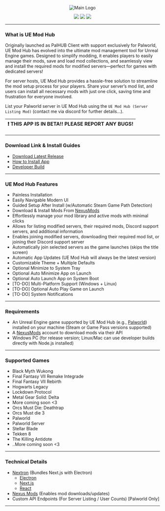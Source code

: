 <div align="center">
    <img style="max-height: 256px; width: auto;" src="resources/images/ue-mod-hub-palworld.png" title="Main Logo" />
    <div class="row" style="margin: 12px;">
        <img src="https://img.shields.io/github/downloads/Dekita/ue-mod-hub/total?style=for-the-badge&logo=github">
        <a class="mx-2" href="https://discord.gg/WyTdramBkm" target="new">
        <img src="https://img.shields.io/discord/1132980259596271657?logo=discord&style=for-the-badge&logoColor=e4e4e4&label=Support%20Server"></a>
        <img src="https://img.shields.io/github/stars/Dekita/ue-mod-hub?style=for-the-badge&logo=apache%20spark&logoColor=e4e4e4">
    </div>
</div>
<hr class="mt-1">

### What is UE Mod Hub
Originally launched as PalHUB Client with support exclusively for Palworld, UE Mod Hub has evolved into the ultimate mod management tool for Unreal Engine games. Designed to simplify modding, it enables players to easily manage their mods, save and load mod collections, and seamlessly view and install the required mods for modified servers—perfect for games with dedicated servers!

For server hosts, UE Mod Hub provides a hassle-free solution to streamline the mod setup process for your players. Share your server’s mod list, and users can install all necessary mods with just one click, saving time and frustration for everyone involved.

List your Palworld server in UE Mod Hub using the `UE Mod Hub (Server Listing Mod)` (contact me via discord for further details...).

| :exclamation: THIS APP IS IN BETA!! PLEASE REPORT ANY BUGS! |
|---|

<hr class="mt-1">

### Download Link & Install Guides
- [Download Latest Release](./releases)
- [How to Install App](./resources/readme/install.md)
- [Developer Build](./resources/readme/install-dev.md)
<hr class="mt-1">

### UE Mod Hub Features
- Painless Installation 
- Easily Navigable Modern UI 
- Guided Setup After Install (w/Automatic Steam Game Path Detection)
- Download & Install Mods From [NexusMods](https://www.nexusmods.com/)
- Effortlessly manage your mod library and active mods with minimal clicks 
- Allows for listing modified servers, their required mods, Discord support servers, and additional information 
- Enables joining modified servers, downloading their required mod list, or joining their Discord support server
- Automatically join selected servers as the game launches (skips the title screen) 
- Automatic App Updates (UE Mod Hub will always be the latest version)
- Customizable Theme + Multiple Defaults 
- Optional Minimize to System Tray
- Optional Auto Minimize App on Launch
- Optional Auto Launch App on System Boot
- [TO-DO] Multi-Platform Support (Windows + Linux)
- [TO-DO] Optional Auto Play Game on Launch
- [TO-DO] System Notifications
<hr class="mt-1">

### Requirements
- An Unreal Engine game supported by UE Mod Hub (e.g., [Palworld](https://store.steampowered.com/app/1623730/Palworld/)) installed on your machine (Steam or Game Pass versions supported)
- A [NexusMods](https://www.nexusmods.com/) account to download mods via their API
- Windows PC (for release version; Linux/Mac can use developer builds directly with Node.js installed)
<hr class="mt-1">

### Supported Games
- Black Myth Wukong
- Final Fantasy VII Remake Integrade
- Final Fantasy VII Rebirth
- Hogwarts Legacy
- Lockdown Protocol
- Metal Gear Solid: Delta 
- More coming soon <3
- Orcs Must Die: Deathtrap
- Orcs Must die 3
- Palworld
- Palworld Server
- Stellar Blade
- Tekken 8
- The Killing Antidote
- ..More coming soon <3
<hr class="mt-1">

### Technical Details
- [Nextron](https://github.com/saltyshiomix/nextron) (Bundles Next.js with Electron)
    - [Electron](https://www.electronjs.org/)
    - [Next.js](https://nextjs.org/)
    - [React](https://react.dev/)
- [Nexus Mods](https://www.nexusmods.com/) (Enables mod downloads/updates) 
- Custom API Endpoints (For Server Listing / User Counts) [Palworld Only]
<hr class="mt-1">
